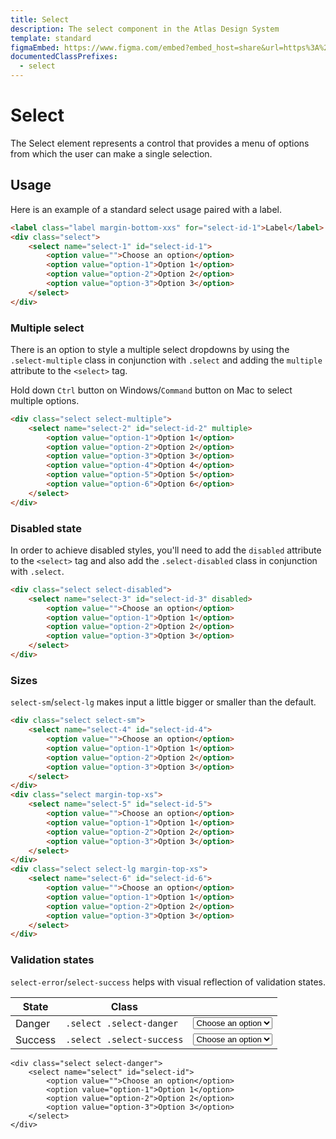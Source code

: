 ```yaml
---
title: Select
description: The select component in the Atlas Design System
template: standard
figmaEmbed: https://www.figma.com/embed?embed_host=share&url=https%3A%2F%2Fwww.figma.com%2Ffile%2FuVA2amRR71yJZ0GS6RI6zL%2F%25F0%259F%258C%259E-Atlas-Design-Library%3Fnode-id%3D1488%253A35182
documentedClassPrefixes:
  - select
---
```


# Select

The Select element represents a control that provides a menu of options from which the user can make a single selection.

## Usage

Here is an example of a standard select usage paired with a label.

```html
<label class="label margin-bottom-xxs" for="select-id-1">Label</label>
<div class="select">
	<select name="select-1" id="select-id-1">
		<option value="">Choose an option</option>
		<option value="option-1">Option 1</option>
		<option value="option-2">Option 2</option>
		<option value="option-3">Option 3</option>
	</select>
</div>
```

### Multiple select

There is an option to style a multiple select dropdowns by using the `.select-multiple` class in conjunction with `.select` and adding the `multiple` attribute to the `<select>` tag.

Hold down `Ctrl` button on Windows/`Command` button on Mac to select multiple options.

```html
<div class="select select-multiple">
	<select name="select-2" id="select-id-2" multiple>
		<option value="option-1">Option 1</option>
		<option value="option-2">Option 2</option>
		<option value="option-3">Option 3</option>
		<option value="option-4">Option 4</option>
		<option value="option-5">Option 5</option>
		<option value="option-6">Option 6</option>
	</select>
</div>
```

### Disabled state

In order to achieve disabled styles, you'll need to add the `disabled` attribute to the `<select>` tag and also add the `.select-disabled` class in conjunction with `.select`.

```html
<div class="select select-disabled">
	<select name="select-3" id="select-id-3" disabled>
		<option value="">Choose an option</option>
		<option value="option-1">Option 1</option>
		<option value="option-2">Option 2</option>
		<option value="option-3">Option 3</option>
	</select>
</div>
```

### Sizes

`select-sm`/`select-lg` makes input a little bigger or smaller than the default.

```html
<div class="select select-sm">
	<select name="select-4" id="select-id-4">
		<option value="">Choose an option</option>
		<option value="option-1">Option 1</option>
		<option value="option-2">Option 2</option>
		<option value="option-3">Option 3</option>
	</select>
</div>
<div class="select margin-top-xs">
	<select name="select-5" id="select-id-5">
		<option value="">Choose an option</option>
		<option value="option-1">Option 1</option>
		<option value="option-2">Option 2</option>
		<option value="option-3">Option 3</option>
	</select>
</div>
<div class="select select-lg margin-top-xs">
	<select name="select-6" id="select-id-6">
		<option value="">Choose an option</option>
		<option value="option-1">Option 1</option>
		<option value="option-2">Option 2</option>
		<option value="option-3">Option 3</option>
	</select>
</div>
```

### Validation states

`select-error`/`select-success` helps with visual reflection of validation states.

| State   | Class                     |                                                                                                                                                                                                                                                                     |
| ------- | ------------------------- | ------------------------------------------------------------------------------------------------------------------------------------------------------------------------------------------------------------------------------------------------------------------- |
| Danger  | `.select .select-danger`  | <div class="select select-danger"><select name="select-7" id="select-id-7"><option value="">Choose an option</option><option value="option-1">Option 1</option><option value="option-2">Option 2</option><option value="option-3">Option 3</option></select></div>  |
| Success | `.select .select-success` | <div class="select select-success"><select name="select-8" id="select-id-8"><option value="">Choose an option</option><option value="option-1">Option 1</option><option value="option-2">Option 2</option><option value="option-3">Option 3</option></select></div> |

```abut-html
<div class="select select-danger">
	<select name="select" id="select-id">
		<option value="">Choose an option</option>
		<option value="option-1">Option 1</option>
		<option value="option-2">Option 2</option>
		<option value="option-3">Option 3</option>
	</select>
</div>
```
